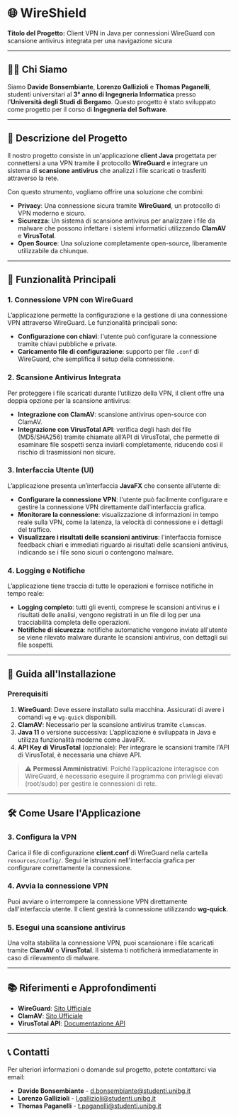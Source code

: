 # 🌐 WireShield

**Titolo del Progetto:** Client VPN in Java per connessioni WireGuard con scansione antivirus integrata per una navigazione sicura

---

## 🧑‍💻 Chi Siamo

Siamo **Davide Bonsembiante**, **Lorenzo Gallizioli** e **Thomas Paganelli**, studenti universitari al **3° anno di Ingegneria Informatica** presso l'**Università degli Studi di Bergamo**. Questo progetto è stato sviluppato come progetto per il corso di **Ingegneria del Software**.

---

## 📝 Descrizione del Progetto

Il nostro progetto consiste in un'applicazione **client Java** progettata per connettersi a una VPN tramite il protocollo **WireGuard** e integrare un sistema di **scansione antivirus** che analizzi i file scaricati o trasferiti attraverso la rete. 

Con questo strumento, vogliamo offrire una soluzione che combini:

- **Privacy**: Una connessione sicura tramite **WireGuard**, un protocollo di VPN moderno e sicuro.
- **Sicurezza**: Un sistema di scansione antivirus per analizzare i file da malware che possono infettare i sistemi informatici utilizzando **ClamAV** e **VirusTotal**.
- **Open Source**: Una soluzione completamente open-source, liberamente utilizzabile da chiunque.

---

## 🔑 Funzionalità Principali

### 1. Connessione VPN con WireGuard
L’applicazione permette la configurazione e la gestione di una connessione VPN attraverso WireGuard. Le funzionalità principali sono:
   - **Configurazione con chiavi**: l'utente può configurare la connessione tramite chiavi pubbliche e private.
   - **Caricamento file di configurazione**: supporto per file `.conf` di WireGuard, che semplifica il setup della connessione.

### 2. Scansione Antivirus Integrata
Per proteggere i file scaricati durante l’utilizzo della VPN, il client offre una doppia opzione per la scansione antivirus:
   - **Integrazione con ClamAV**: scansione antivirus open-source con ClamAV.
   - **Integrazione con VirusTotal API**: verifica degli hash dei file (MD5/SHA256) tramite chiamate all’API di VirusTotal, che permette di esaminare file sospetti senza inviarli completamente, riducendo così il rischio di trasmissioni non sicure.

### 3. Interfaccia Utente (UI)
L’applicazione presenta un’interfaccia **JavaFX** che consente all’utente di:
   - **Configurare la connessione VPN**: l'utente può facilmente configurare e gestire la connessione VPN direttamente dall'interfaccia grafica.
   - **Monitorare la connessione**: visualizzazione di informazioni in tempo reale sulla VPN, come la latenza, la velocità di connessione e i dettagli del traffico.
   - **Visualizzare i risultati delle scansioni antivirus**: l'interfaccia fornisce feedback chiari e immediati riguardo ai risultati delle scansioni antivirus, indicando se i file sono sicuri o contengono malware.

### 4. Logging e Notifiche
L’applicazione tiene traccia di tutte le operazioni e fornisce notifiche in tempo reale:
   - **Logging completo**: tutti gli eventi, comprese le scansioni antivirus e i risultati delle analisi, vengono registrati in un file di log per una tracciabilità completa delle operazioni.
   - **Notifiche di sicurezza**: notifiche automatiche vengono inviate all'utente se viene rilevato malware durante le scansioni antivirus, con dettagli sui file sospetti.

---

## 🚀 Guida all'Installazione

### Prerequisiti

1. **WireGuard**: Deve essere installato sulla macchina. Assicurati di avere i comandi `wg` e `wg-quick` disponibili.
2. **ClamAV**: Necessario per la scansione antivirus tramite `clamscan`.
3. **Java 11** o versione successiva: L’applicazione è sviluppata in Java e utilizza funzionalità moderne come JavaFX.
4. **API Key di VirusTotal** (opzionale): Per integrare le scansioni tramite l'API di VirusTotal, è necessaria una chiave API.

> ⚠️ **Permessi Amministrativi**: Poiché l’applicazione interagisce con WireGuard, è necessario eseguire il programma con privilegi elevati (root/sudo) per gestire le connessioni di rete.

---

## 🛠️ Come Usare l'Applicazione

### 3. Configura la VPN
Carica il file di configurazione **client.conf** di WireGuard nella cartella `resources/config/`. Segui le istruzioni nell'interfaccia grafica per configurare correttamente la connessione.

### 4. Avvia la connessione VPN
Puoi avviare o interrompere la connessione VPN direttamente dall'interfaccia utente. Il client gestirà la connessione utilizzando **wg-quick**.

### 5. Esegui una scansione antivirus
Una volta stabilita la connessione VPN, puoi scansionare i file scaricati tramite **ClamAV** o **VirusTotal**. Il sistema ti notificherà immediatamente in caso di rilevamento di malware.

---

## 📚 Riferimenti e Approfondimenti

- **WireGuard**: [Sito Ufficiale](https://www.wireguard.com/)
- **ClamAV**: [Sito Ufficiale](https://www.clamav.net/)
- **VirusTotal API**: [Documentazione API](https://developers.virustotal.com/)

---

## 📞 Contatti

Per ulteriori informazioni o domande sul progetto, potete contattarci via email:

- **Davide Bonsembiante** - [d.bonsembiante@studenti.unibg.it](mailto:d.bonsembiante@studenti.unibg.it])
- **Lorenzo Gallizioli** - [l.gallizioli@studenti.unibg.it](mailto:l.gallizioli@studenti.unibg.it)
- **Thomas Paganelli** - [t.paganelli@studenti.unibg.it](mailto:t.paganelli@studenti.unibg.it)
